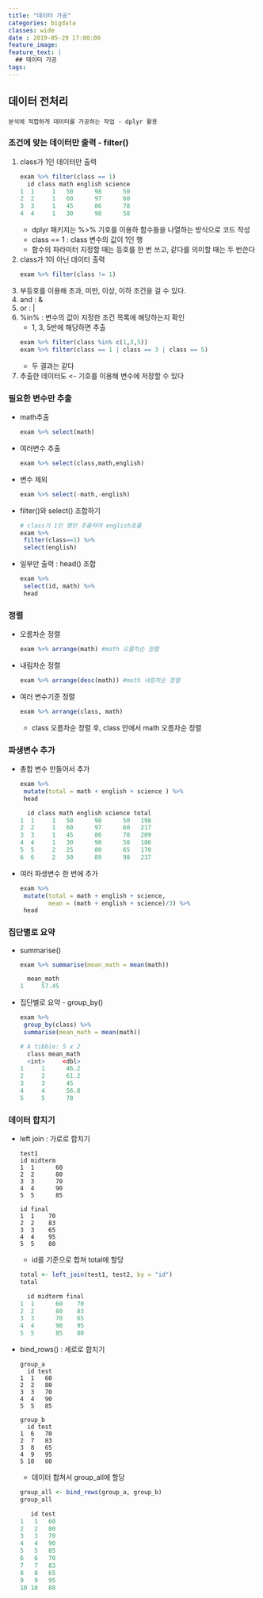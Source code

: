 ```yaml
---
title: "데이터 가공"
categories: bigdata
classes: wide
date : 2019-05-29 17:00:00
feature_image:
feature_text: |
  ## 데이터 가공
tags:
---
```


## 데이터 전처리
`분석에 적합하게 데이터를 가공하는 작업 - dplyr 활용`

### 조건에 맞는 데이터만 출력 - filter()
1. class가 1인 데이터만 출력
    ```r
    exam %>% filter(class == 1)
      id class math english science
    1  1     1   50      98      50
    2  2     1   60      97      60
    3  3     1   45      86      78
    4  4     1   30      98      58
    ```
    - dplyr 패키지는 %>% 기호를 이용하 함수들을 나열하는 방식으로 코드 작성
    - class == 1 : class 변수의 값이 1인 행
    - 함수의 파라미터 지정할 때는 등호를 한 번 쓰고, 같다를 의미할 때는 두 번쓴다
2. class가 1이 아닌 데이터 출력
    ```r
    exam %>% filter(class != 1)
    ```
3. 부등호를 이용해 초과, 미만, 이상, 이하 조건을 걸 수 있다.
4. and : &
5. or : |
6. %in% : 변수의 값이 지정한 조건 목록에 해당하는지 확인
    - 1, 3, 5반에 해당하면 추출
    ```r
    exam %>% filter(class %in% c(1,3,5))
    exam %>% filter(class == 1 | class == 3 | class == 5)
    ```
    - 두 결과는 같다
7. 추출한 데이터도 <- 기호를 이용해 변수에 저장할 수 있다

### 필요한 변수만 추출
- math추출
    ```r
    exam %>% select(math)
    ```
- 여러변수 추출
    ```r
    exam %>% select(class,math,english)
    ```
- 변수 제외
    ```r
    exam %>% select(-math,-english)
    ```
- filter()와 select() 조합하기
    ```r
    # class가 1인 행만 추출하여 english호출
    exam %>%
     filter(class==1) %>%
     select(english)    
    ```
- 일부만 출력 : head() 조합
    ```r
    exam %>%
     select(id, math) %>%
     head
    ```
### 정렬
- 오름차순 정렬
    ```r
    exam %>% arrange(math) #math 오름차순 정렬
    ```
- 내림차순 정렬
    ```r
    exam %>% arrange(desc(math)) #math 내림차순 정렬
    ```
- 여러 변수기준 정렬
    ```r
    exam %>% arrange(class, math)
    ```
    - class 오름차순 정렬 후, class 안에서 math 오름차순 정렬

### 파생변수 추가
- 총합 변수 만들어서 추가
    ```r
    exam %>%
     mutate(total = math + english + science ) %>%
     head

      id class math english science total
    1  1     1   50      98      50   198
    2  2     1   60      97      60   217
    3  3     1   45      86      78   209
    4  4     1   30      98      58   186
    5  5     2   25      80      65   170
    6  6     2   50      89      98   237
    ```
- 여러 파생변수 한 번에 추가
    ```r
    exam %>%
     mutate(total = math + english + science,
            mean = (math + english + science)/3) %>%
     head
    ```

### 집단별로 요약
- summarise()
    ```r
    exam %>% summarise(mean_math = mean(math))

      mean_math
    1     57.45
    ```
- 집단별로 요약 - group_by()
    ```r
    exam %>%
     group_by(class) %>%
     summarise(mean_math = mean(math))

    # A tibble: 5 x 2
      class mean_math
      <int>     <dbl>
    1     1      46.2
    2     2      61.2
    3     3      45  
    4     4      56.8
    5     5      78
    ```

### 데이터 합치기

- left join : 가로로 합치기
    ```
    test1
    id midterm
    1  1      60
    2  2      80
    3  3      70
    4  4      90
    5  5      85

    id final
    1  1    70
    2  2    83
    3  3    65
    4  4    95
    5  5    80
    ```
    - id를 기준으로 합쳐 total에 할당
    ```r
    total <- left_join(test1, test2, by = "id")
    total

      id midterm final
    1  1      60    70
    2  2      80    83
    3  3      70    65
    4  4      90    95
    5  5      85    80
    ```

- bind_rows() : 세로로 합치기
    ```
    group_a
      id test
    1  1   60
    2  2   80
    3  3   70
    4  4   90
    5  5   85

    group_b
      id test
    1  6   70
    2  7   83
    3  8   65
    4  9   95
    5 10   80
    ```
    - 데이터 합쳐서 group_all에 할당
    ```r
    group_all <- bind_rows(group_a, group_b)
    group_all

       id test
    1   1   60
    2   2   80
    3   3   70
    4   4   90
    5   5   85
    6   6   70
    7   7   83
    8   8   65
    9   9   95
    10 10   80
    ```
